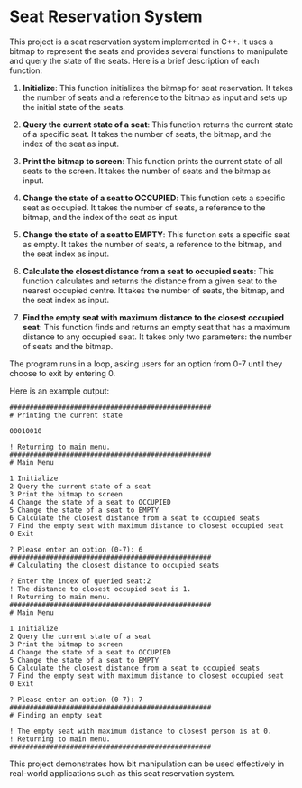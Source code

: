 # Seat Reservation System

This project is a seat reservation system implemented in C++. It uses a bitmap to represent the seats and provides several functions to manipulate and query the state of the seats. Here is a brief description of each function:

1. **Initialize**: This function initializes the bitmap for seat reservation. It takes the number of seats and a reference to the bitmap as input and sets up the initial state of the seats.

2. **Query the current state of a seat**: This function returns the current state of a specific seat. It takes the number of seats, the bitmap, and the index of the seat as input.

3. **Print the bitmap to screen**: This function prints the current state of all seats to the screen. It takes the number of seats and the bitmap as input.

4. **Change the state of a seat to OCCUPIED**: This function sets a specific seat as occupied. It takes the number of seats, a reference to the bitmap, and the index of the seat as input.

5. **Change the state of a seat to EMPTY**: This function sets a specific seat as empty. It takes the number of seats, a reference to the bitmap, and the seat index as input.

6. **Calculate the closest distance from a seat to occupied seats**: This function calculates and returns the distance from a given seat to the nearest occupied centre. It takes the number of seats, the bitmap, and the seat index as input.

7. **Find the empty seat with maximum distance to the closest occupied seat**: This function finds and returns an empty seat that has a maximum distance to any occupied seat. It takes only two parameters: the number of seats and the bitmap.

The program runs in a loop, asking users for an option from 0-7 until they choose to exit by entering 0.

Here is an example output:

```
##################################################
# Printing the current state

00010010

! Returning to main menu.
##################################################
# Main Menu

1 Initialize
2 Query the current state of a seat
3 Print the bitmap to screen
4 Change the state of a seat to OCCUPIED
5 Change the state of a seat to EMPTY
6 Calculate the closest distance from a seat to occupied seats
7 Find the empty seat with maximum distance to closest occupied seat
0 Exit

? Please enter an option (0-7): 6
##################################################
# Calculating the closest distance to occupied seats

? Enter the index of queried seat:2
! The distance to closest occupied seat is 1.
! Returning to main menu.
##################################################
# Main Menu

1 Initialize
2 Query the current state of a seat
3 Print the bitmap to screen
4 Change the state of a seat to OCCUPIED
5 Change the state of a seat to EMPTY
6 Calculate the closest distance from a seat to occupied seats
7 Find the empty seat with maximum distance to closest occupied seat
0 Exit

? Please enter an option (0-7): 7
##################################################
# Finding an empty seat

! The empty seat with maximum distance to closest person is at 0.
! Returning to main menu.
##################################################
```

This project demonstrates how bit manipulation can be used effectively in real-world applications such as this seat reservation system.
